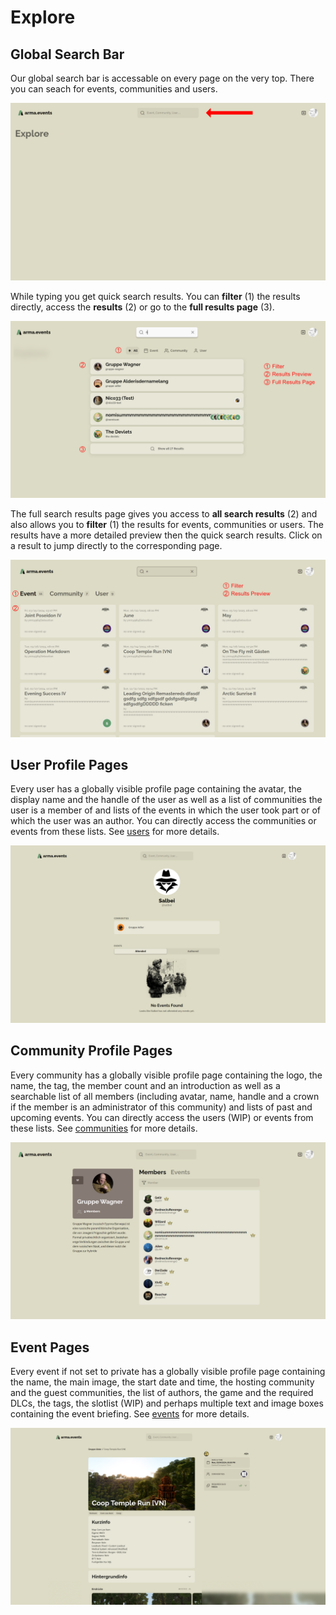 # Explore

## Global Search Bar

Our global search bar is accessable on every page on the very top. There you can seach for events, communities and users.

![Global Search Bar](../images/global-search-bar.png "Global Search Bar")

While typing you get quick search results. You can **filter** (1) the results directly, access the **results** (2) or go to the **full results page** (3).

![Quick Search Results](../images/quick-search-results.png "Quick Search Results")

The full search results page gives you access to **all search results** (2) and also allows you to **filter** (1) the results for events, communities or users. The results have a more detailed preview then the quick search results. Click on a result to jump directly to the corresponding page.

![Full Search Results](../images/full-search-results.png "Full Search Results")

## User Profile Pages

Every user has a globally visible profile page containing the avatar, the display name and the handle of the user as well as a list of communities the user is a member of and lists of the events in which the user took part or of which the user was an author. You can directly access the communities or events from these lists. See [users](./users "Users") for more details.

![User Profile Page](../images/user-profile-page.png "User Profile Page")

## Community Profile Pages

Every community has a globally visible profile page containing the logo, the name, the tag, the member count and an introduction as well as a searchable list of all members (including avatar, name, handle and a crown if the member is an administrator of this community) and lists of past and upcoming events. You can directly access the users (WIP) or events from these lists. See [communities](./communities "Communities") for more details.

![Community Profile Page](../images/community-profile-page.png "Community Profile Page")

## Event Pages

Every event if not set to private has a globally visible profile page containing the name, the main image, the start date and time, the hosting community and the guest communities, the list of authors, the game and the required DLCs, the tags, the slotlist (WIP) and perhaps multiple text and image boxes containing the event briefing. See [events](./events "Events") for more details.

![Event Profile Page](../images/event-profile-page.png "Event Profile Page")
